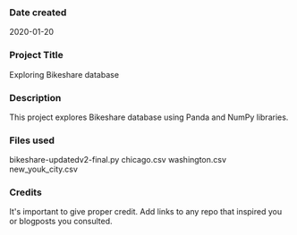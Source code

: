 ### Date created
2020-01-20

### Project Title
Exploring Bikeshare database

### Description
This project explores Bikeshare database using Panda and NumPy libraries.

### Files used
bikeshare-updatedv2-final.py
chicago.csv
washington.csv
new_youk_city.csv

### Credits
It's important to give proper credit. Add links to any repo that inspired you or blogposts you consulted.

